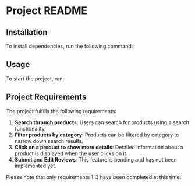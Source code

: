 # Project README

## Installation

To install dependencies, run the following command:


## Usage

To start the project, run:


## Project Requirements

The project fulfills the following requirements:

1. **Search through products**: Users can search for products using a search functionality.
2. **Filter products by category**: Products can be filtered by category to narrow down search results.
3. **Click on a product to show more details**: Detailed information about a product is displayed when the user clicks on it.
4. **Submit and Edit Reviews**: This feature is pending and has not been implemented yet.

Please note that only requirements 1-3 have been completed at this time.
